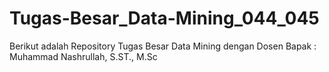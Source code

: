 # Tugas-Besar_Data-Mining_044_045
Berikut adalah Repository Tugas Besar Data Mining dengan Dosen Bapak : Muhammad Nashrullah, S.ST., M.Sc
